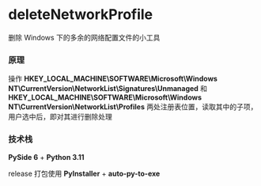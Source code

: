 # deleteNetworkProfile
删除 Windows 下的多余的网络配置文件的小工具

### 原理

操作 **HKEY_LOCAL_MACHINE\SOFTWARE\Microsoft\Windows NT\CurrentVersion\NetworkList\Signatures\Unmanaged** 和 **HKEY_LOCAL_MACHINE\SOFTWARE\Microsoft\Windows NT\CurrentVersion\NetworkList\Profiles** 两处注册表位置，读取其中的子项，用户选中后，即对其进行删除处理

### 技术栈

**PySide 6** + **Python 3.11**

release 打包使用 **PyInstaller** + **auto-py-to-exe**